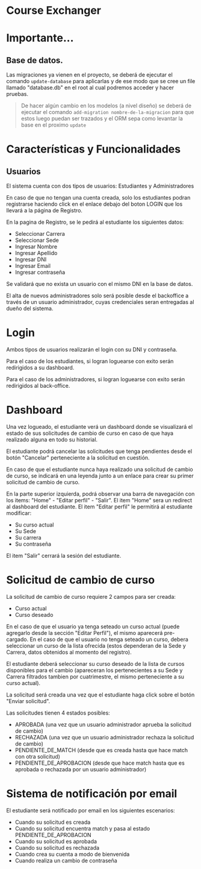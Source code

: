 # Course Exchanger
# Importante...
## Base de datos.
Las migraciones ya vienen en el proyecto, se deberá de ejecutar el comando `update-database` para aplicarlas y de ese modo que se cree un file llamado "database.db" en el root al cual podremos acceder y hacer pruebas.
> De hacer algún cambio en los modelos (a nivel diseño) se deberá de ejecutar el comando `add-migration nombre-de-la-migracion` para que estos luego puedan ser trazados y el ORM sepa como levantar la base en el proximo `update`

# Características y Funcionalidades

## Usuarios

El sistema cuenta con dos tipos de usuarios: Estudiantes y Administradores

En caso de que no tengan una cuenta creada, solo los estudiantes podran registrarse haciendo click en el enlace debajo del boton LOGIN que los llevará a la página de Registro.

En la pagina de Registro, se le pedirá al estudiante los siguientes datos:

- Seleccionar Carrera
- Seleccionar Sede
- Ingresar Nombre
- Ingresar Apellido
- Ingresar DNI
- Ingresar Email
- Ingresar contraseña

Se validará que no exista un usuario con el mismo DNI en la base de datos.

El alta de nuevos administradores solo será posible desde el backoffice a través de un usuario administrador, cuyas credenciales seran entregadas al dueño del sistema.

# Login

Ambos tipos de usuarios realizarán el login con su DNI y contraseña.

Para el caso de los estudiantes, si logran loguearse con exito serán redirigidos a su dashboard.

Para el caso de los administradores, si logran loguearse con exito serán redirigidos al back-office.

# Dashboard

Una vez logueado, el estudiante verá un dashboard donde se visualizará el estado de sus solicitudes de cambio de curso en caso de que haya realizado alguna en todo su historial.

El estudiante podrá cancelar las solicitudes que tenga pendientes desde el botón "Cancelar" perteneciente a la solicitud en cuestión.

En caso de que el estudiante nunca haya realizado una solicitud de cambio de curso, se indicará en una leyenda junto a un enlace para crear su primer solicitud de cambio de curso.

En la parte superior izquierda, podrá observar una barra de navegación con los items: "Home" - "Editar perfil" - "Salir".
El item "Home" sera un redirect al dashboard del estudiante.
El item "Editar perfil" le permitirá al estudiante modificar:
 - Su curso actual
 - Su Sede
 - Su carrera
 - Su contraseña

El item "Salir" cerrará la sesión del estudiante.

# Solicitud de cambio de curso

La solicitud de cambio de curso requiere 2 campos para ser creada:
- Curso actual
- Curso deseado

En el caso de que el usuario ya tenga seteado un curso actual (puede agregarlo desde la sección "Editar Perfil"), el mismo aparecerá pre-cargado.
En el caso de que el usuario no tenga seteado un curso, debera seleccionar un curso de la lista ofrecida (estos dependeran de la Sede y Carrera, datos obtenidos al momento del registro).

El estudiante deberá seleccionar su curso deseado de la lista de cursos disponibles para el cambio (apareceran los pertenecientes a su Sede y Carrera filtrados tambien por cuatrimestre, el mismo perteneciente a su curso actual).

La solicitud será creada una vez que el estudiante haga click sobre el botón "Enviar solicitud".

Las solicitudes tienen 4 estados posibles:
- APROBADA (una vez que un usuario administrador aprueba la solicitud de cambio)
- RECHAZADA (una vez que un usuario administrador rechaza la solicitud de cambio)
- PENDIENTE_DE_MATCH (desde que es creada hasta que hace match con otra solicitud)
- PENDIENTE_DE_APROBACION (desde que hace match hasta que es aprobada o rechazada por un usuario administrador)

# Sistema de notificación por email

El estudiante será notificado por email en los siguientes escenarios:
- Cuando su solicitud es creada
- Cuando su solicitud encuentra match y pasa al estado PENDIENTE_DE_APROBACION
- Cuando su solicitud es aprobada
- Cuando su solicitud es rechazada
- Cuando crea su cuenta a modo de bienvenida
- Cuando realiza un cambio de contraseña
